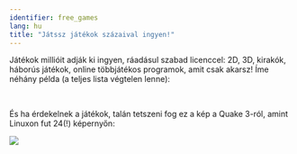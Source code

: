 ```yaml
---
identifier: free_games
lang: hu
title: "Játssz játékok százaival ingyen!"
---
```


Játékok millióit adják ki ingyen, ráadásul szabad licenccel: 2D, 3D, kirakók, háborús játékok, online többjátékos programok, amit csak akarsz! Íme néhány példa (a teljes lista végtelen lenne):

<div id="items">



<br class="clearboth" />


És ha érdekelnek a játékok, talán tetszeni fog ez a kép a Quake 3-ról, amint Linuxon fut 24(!) képernyőn:

<a href="/img/quake_24_screens.jpg"><img src="/img/quake_24_screens_thumbnail.jpg" /></a>




